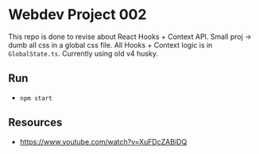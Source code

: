 # Webdev Project 002

This repo is done to revise about React Hooks + Context API.
Small proj -> dumb all css in a global css file.
All Hooks + Context logic is in `GlobalState.ts`.
Currently using old v4 husky.

## Run

- `npm start`

## Resources

- <https://www.youtube.com/watch?v=XuFDcZABiDQ>
